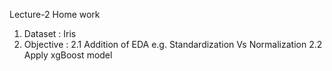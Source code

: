 Lecture-2 Home work

1. Dataset : Iris
2. Objective : 
2.1 Addition of EDA e.g. Standardization Vs Normalization
2.2 Apply xgBoost model

